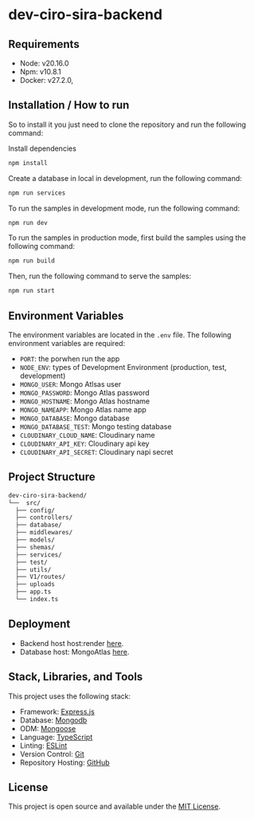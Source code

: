 # dev-ciro-sira-backend

## Requirements

- Node: v20.16.0
- Npm: v10.8.1
- Docker: v27.2.0,

## Installation / How to run

So to install it you just need to clone the repository and run the following command:

Install dependencies

```bash
npm install
```

Create a database in local in development, run the following command:

```bash
npm run services
```

To run the samples in development mode, run the following command:

```bash
npm run dev
```

To run the samples in production mode, first build the samples using the following command:

```bash
npm run build
```

Then, run the following command to serve the samples:

```bash
npm run start
```

## Environment Variables

The environment variables are located in the `.env` file. The following environment variables are required:

- `PORT`: the porwhen run the app
- `NODE_ENV`: types of Development Environment (production, test, development)
- `MONGO_USER`: Mongo Atlsas user
- `MONGO_PASSWORD`: Mongo Atlas password
- `MONGO_HOSTNAME`: Mongo Atlas hostname
- `MONGO_NAMEAPP`: Mongo Atlas name app
- `MONGO_DATABASE`: Mongo database
- `MONGO_DATABASE_TEST`: Mongo testing database
- `CLOUDINARY_CLOUD_NAME`: Cloudinary name
- `CLOUDINARY_API_KEY`: Cloudinary api key
- `CLOUDINARY_API_SECRET`: Cloudinary napi secret

## Project Structure

```bash
dev-ciro-sira-backend/
└──  src/
  ├── config/
  ├── controllers/
  ├── database/
  ├── middlewares/
  ├── models/
  ├── shemas/
  ├── services/
  ├── test/
  ├── utils/
  ├── V1/routes/
  ├── uploads
  ├── app.ts
  └── index.ts
```

## Deployment

- Backend host host:render [here](https://render.com/).
- Database host: MongoAtlas [here](https://www.mongodb.com/).

## Stack, Libraries, and Tools

This project uses the following stack:

- Framework: [Express.js](expressjs.com)
- Database: [Mongodb](expressjs.com)
- ODM: [Mongoose](expressjs.com)
- Language: [TypeScript](https://www.typescriptlang.org/)
- Linting: [ESLint](https://eslint.org/)
- Version Control: [Git](https://git-scm.com/)
- Repository Hosting: [GitHub](https://github.com/)

## License

This project is open source and available under the [MIT License](LICENSE).
